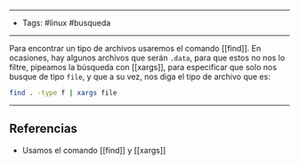 -------
- Tags: #linux #busqueda 
------

Para encontrar un tipo de archivos usaremos el comando [[find]]. En ocasiones, hay algunos archivos que serán `.data`, para que estos no nos lo filtre, pipeamos la búsqueda con [[xargs]], para especificar que solo nos busque de tipo `file`, y que a su vez, nos diga el tipo de archivo que es:

```BASH
find . -type f | xargs file
```


---
## Referencias

- Usamos el comando [[find]] y [[xargs]]